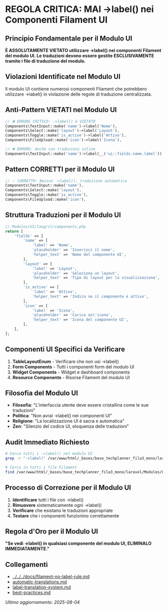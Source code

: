 # REGOLA CRITICA: MAI ->label() nei Componenti Filament UI

## Principio Fondamentale per il Modulo UI
**È ASSOLUTAMENTE VIETATO utilizzare ->label() nei componenti Filament del modulo UI. Le traduzioni devono essere gestite ESCLUSIVAMENTE tramite i file di traduzione del modulo.**

## Violazioni Identificate nel Modulo UI
Il modulo UI contiene numerosi componenti Filament che potrebbero utilizzare ->label() in violazione delle regole di traduzione centralizzata.

## Anti-Pattern VIETATI nel Modulo UI
```php
// ❌ ERRORE CRITICO: ->label() è VIETATO
Components\TextInput::make('name')->label('Nome'),
Components\Select::make('layout')->label('Layout'),
Components\Toggle::make('is_active')->label('Attivo'),
Components\FileUpload::make('icon')->label('Icona'),

// ❌ ERRORE: Anche con traduzioni inline
Components\TextInput::make('name')->label(__('ui::fields.name.label')),
```

## Pattern CORRETTI per il Modulo UI
```php
// ✅ CORRETTO: Nessun ->label(), traduzione automatica
Components\TextInput::make('name'),
Components\Select::make('layout'),
Components\Toggle::make('is_active'),
Components\FileUpload::make('icon'),
```

## Struttura Traduzioni per il Modulo UI
```php
// Modules/UI/lang/it/components.php
return [
    'fields' => [
        'name' => [
            'label' => 'Nome',
            'placeholder' => 'Inserisci il nome',
            'helper_text' => 'Nome del componente UI',
        ],
        'layout' => [
            'label' => 'Layout',
            'placeholder' => 'Seleziona un layout',
            'helper_text' => 'Tipo di layout per la visualizzazione',
        ],
        'is_active' => [
            'label' => 'Attivo',
            'helper_text' => 'Indica se il componente è attivo',
        ],
        'icon' => [
            'label' => 'Icona',
            'placeholder' => 'Carica un\'icona',
            'helper_text' => 'Icona del componente UI',
        ],
    ],
];
```

## Componenti UI Specifici da Verificare
1. **TableLayoutEnum** - Verificare che non usi ->label()
2. **Form Components** - Tutti i componenti form del modulo UI
3. **Widget Components** - Widget e dashboard components
4. **Resource Components** - Risorse Filament del modulo UI

## Filosofia del Modulo UI
- **Filosofia**: "L'interfaccia utente deve essere cristallina come le sue traduzioni"
- **Politica**: "Non avrai ->label() nei componenti UI"
- **Religione**: "La localizzazione UI è sacra e automatica"
- **Zen**: "Silenzio del codice UI, eloquenza delle traduzioni"

## Audit Immediato Richiesto
```bash
# Cerca tutti i ->label() nel modulo UI
grep -r "->label(" /var/www/html/_bases/base_techplanner_fila3_mono/laravel/Modules/UI/

# Cerca in tutti i file Filament
find /var/www/html/_bases/base_techplanner_fila3_mono/laravel/Modules/UI/ -name "*.php" -exec grep -l "->label(" {} \;
```

## Processo di Correzione per il Modulo UI
1. **Identificare** tutti i file con ->label()
2. **Rimuovere** sistematicamente ogni ->label()
3. **Verificare** che esistano le traduzioni appropriate
4. **Testare** che i componenti funzionino correttamente

## Regola d'Oro per il Modulo UI
**"Se vedi ->label() in qualsiasi componente del modulo UI, ELIMINALO IMMEDIATAMENTE."**

## Collegamenti
- [../../../docs/filament-no-label-rule.md](../../../../docs/filament-no-label-rule.md)
- [automatic-translations.md](automatic-translations.md)
- [label-translation-system.md](label-translation-system.md)
- [best-practices.md](best-practices.md)

*Ultimo aggiornamento: 2025-08-04*
